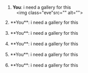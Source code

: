 1. **You**: i need a gallery for this   <div class="Event_pic">
    <img class="eve" src="" alt="">
    <img class="eve" src="" alt="">
    <img class="eve" src="" alt="">
    <img  class="eve"src="" alt="">
    <img class="eve" src="" alt="">
    <img class="eve" src="" alt="">
    <img class="eve" src="" alt="">
    <img class="eve" src="" alt="">
    <img class="eve" src="" alt="">
    <img class="eve" src="" alt="">
    <img class="eve" src="" alt="">
    <img class="eve" src="" alt="">
  </div>
2. **You**: i need a gallery for this   <div class="Event_pic">
    <img class="eve" src="" alt="">
    <img class="eve" src="" alt="">
    <img class="eve" src="" alt="">
    <img  class="eve"src="" alt="">
    <img class="eve" src="" alt="">
    <img class="eve" src="" alt="">
    <img class="eve" src="" alt="">
    <img class="eve" src="" alt="">
    <img class="eve" src="" alt="">
    <img class="eve" src="" alt="">
    <img class="eve" src="" alt="">
    <img class="eve" src="" alt="">
  </div>
3. **You**: i need a gallery for this   <div class="Event_pic">
    <img class="eve" src="" alt="">
    <img class="eve" src="" alt="">
    <img class="eve" src="" alt="">
    <img  class="eve"src="" alt="">
    <img class="eve" src="" alt="">
    <img class="eve" src="" alt="">
    <img class="eve" src="" alt="">
    <img class="eve" src="" alt="">
    <img class="eve" src="" alt="">
    <img class="eve" src="" alt="">
    <img class="eve" src="" alt="">
    <img class="eve" src="" alt="">
  </div>
4. **You**: i need a gallery for this   <div class="Event_pic">
    <img class="eve" src="" alt="">
    <img class="eve" src="" alt="">
    <img class="eve" src="" alt="">
    <img  class="eve"src="" alt="">
    <img class="eve" src="" alt="">
    <img class="eve" src="" alt="">
    <img class="eve" src="" alt="">
    <img class="eve" src="" alt="">
    <img class="eve" src="" alt="">
    <img class="eve" src="" alt="">
    <img class="eve" src="" alt="">
    <img class="eve" src="" alt="">
  </div>
5. **You**: i need a gallery for this   <div class="Event_pic">
    <img class="eve" src="" alt="">
    <img class="eve" src="" alt="">
    <img class="eve" src="" alt="">
    <img  class="eve"src="" alt="">
    <img class="eve" src="" alt="">
    <img class="eve" src="" alt="">
    <img class="eve" src="" alt="">
    <img class="eve" src="" alt="">
    <img class="eve" src="" alt="">
    <img class="eve" src="" alt="">
    <img class="eve" src="" alt="">
    <img class="eve" src="" alt="">
  </div>
6. **You**: i need a gallery for this   <div class="Event_pic">
    <img class="eve" src="" alt="">
    <img class="eve" src="" alt="">
    <img class="eve" src="" alt="">
    <img  class="eve"src="" alt="">
    <img class="eve" src="" alt="">
    <img class="eve" src="" alt="">
    <img class="eve" src="" alt="">
    <img class="eve" src="" alt="">
    <img class="eve" src="" alt="">
    <img class="eve" src="" alt="">
    <img class="eve" src="" alt="">
    <img class="eve" src="" alt="">
  </div>